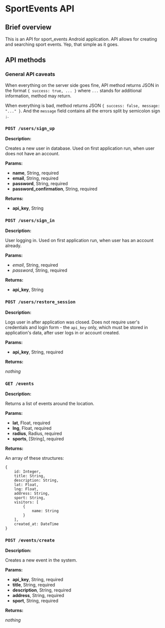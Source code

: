 # SportEvents API

## Brief overview

This is an API for sport_events Android application. API allows for creating and searching sport events. Yep, that simple as it goes.

## API methods

### General API caveats

When everything on the server side goes fine, API method returns JSON in the format `{ success: true, ... }` where `...` stands for
additional information, method may return.

When everything is bad, method returns JSON `{ success: false, message: "..." }`. And the `message` field contains all the errors
split by semicolon sign `;`.

### `POST /users/sign_up`

**Description:**

Creates a new user in database. Used on first application run, when user does not have an account.

**Params:**
* **name**, String, required
* **email**, String, required
* **password**, String, required
* **password_confirmation**, String, required

**Returns:**

* **api_key**, String

### `POST /users/sign_in`

**Description:**

User logging in. Used on first application run, when user has an account already.

**Params:**

* *email*, String, required
* *password*, String, required

**Returns:**

* **api_key**, String

### `POST /users/restore_session`

**Description:**

Logs user in after application was closed. Does not require user's credentials and login form - the `api_key` only, which must be stored in application's data, after user logs in or account created.

**Params:**

* **api_key**, String, required

**Returns:**

*nothing*

### `GET /events`

**Description:**

Returns a list of events around the location.

**Params:**

* **lat**, Float, required
* **lng**, Float, required
* **radius**, Radius, required
* **sports**, [String], required

**Returns:**

An array of these structures:

    {
        id: Integer,
        title: String,
        description: String,
        lat: Float,
        lng: Float,
        address: String,
        sport: String,
        visitors: [
            {
                name: String
            }
        ],
        created_at: DateTime
    }

### `POST /events/create`

**Description:**

Creates a new event in the system.

**Params:**

* **api_key**, String, required
* **title**, String, required
* **description**, String, required
* **address**, String, required
* **sport**, String, required

**Returns:**

*nothing*
